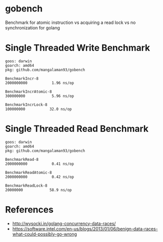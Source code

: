 # gobench
Benchmark for atomic instruction vs acquiring a read lock vs no synchronization for golang

# Single Threaded Write Benchmark
```
goos: darwin
goarch: amd64
pkg: github.com/mangalaman93/gobench

BenchmarkIncr-8
2000000000	         1.96 ns/op

BenchmarkIncrAtomic-8
300000000	         5.96 ns/op

BenchmarkIncrLock-8
100000000	        32.0 ns/op
```

# Single Threaded Read Benchmark
```
goos: darwin
goarch: amd64
pkg: github.com/mangalaman93/gobench

BenchmarkRead-8
2000000000	         0.41 ns/op

BenchmarkReadAtomic-8
2000000000	         0.42 ns/op

BenchmarkReadLock-8
20000000	        58.9 ns/op
```

# References
* http://wysocki.in/golang-concurrency-data-races/
* https://software.intel.com/en-us/blogs/2013/01/06/benign-data-races-what-could-possibly-go-wrong
